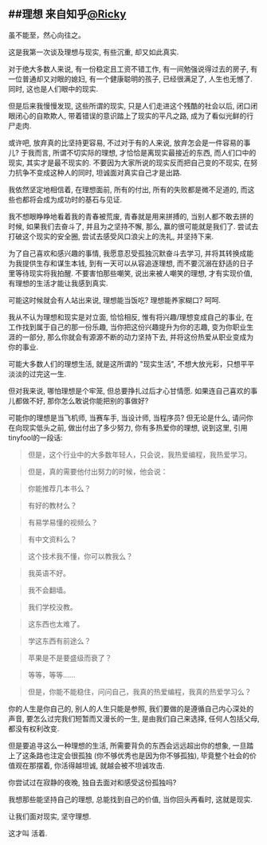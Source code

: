 ##理想
来自知乎[@Ricky](https://www.zhihu.com/question/19706767/answer/57769798)
----------
虽不能至，然心向往之。

这是我第一次谈及理想与现实, 有些沉重, 却又如此真实.

对于绝大多数人来说, 有一份稳定且工资不错工作, 有一间勉强说得过去的房子, 有一位普通却又对眼的媳妇, 有一个健康聪明的孩子, 已经很满足了, 人生也无憾了. 同时, 这也是人们眼中的现实.

但是后来我慢慢发现, 这些所谓的现实, 只是人们走进这个残酷的社会以后, 闭口闭眼闭心的自欺欺人, 带着错误的意识踏上了现实的平凡之路, 成为了看似光鲜的行尸走肉.

或许吧, 放弃真的比坚持更容易, 不过对于有的人来说, 放弃怎会是一件容易的事儿? 于我而言, 所谓不切实际的理想, 才恰恰是离现实最接近的东西, 而人们口中的现实, 其实才是最不现实的. 不要因为大家所说的现实反而把自己变的不现实, 在努力抗争不变成这种人的同时, 坦诚面对真实自己才是出路.

我依然坚定地相信着, 在理想面前, 所有的付出, 所有的失败都是微不足道的, 而这些也都将会成为成功时的基石与见证.

我不想眼睁睁地看着我的青春被荒废, 青春就是用来拼搏的, 当别人都不敢去拼的时候, 如果我们去奋斗了, 并且为之坚持不懈, 那么, 赢的很可能就是我们了. 尝试去打破这个现实的安全圈, 尝试去感受风口浪尖上的洗礼, 并坚持下来.

为了自己喜欢和感兴趣的事情, 我愿意忍受孤独沉默奋斗去学习, 并将其转换成能为我提供生存和谋生本钱, 到有一天可以从容追逐理想, 而不要沉溺在舒适的日子里等待现实将我拍醒. 不要害怕那些嘲笑, 说出来被人嘲笑的理想, 才有实现价值, 有理想的生活才能让我感到真实.

可能这时候就会有人站出来说, 理想能当饭吃? 理想能养家糊口? 呵呵.

我从不认为理想和现实是对立面, 恰恰相反, 惟有将兴趣/理想变成自己的事业, 在工作找到属于自己的那一份乐趣, 当你把这份兴趣提升为你的志趣, 变为你职业生涯的一部分, 那么你就会有源源不断的动力坚持下去, 并将这份热爱从职业变成为你的事业.

可能大多数人们的理想生活, 就是这所谓的 "现实生活", 不想大放光彩，只想平平淡淡的过完这一生.

但对我来说, 哪怕理想是个牢笼, 但总要挣扎过后才心甘情愿. 如果连自己喜欢的事儿都做不好, 那你怎么敢说你能把别的事做好?

可能你的理想是当飞机师, 当赛车手, 当设计师, 当程序员? 但无论是什么, 请问你在向现实低头之前, 做出付出了多少努力, 你有多热爱你的理想, 说到这里, 引用tinyfool的一段话:
>但是，这个行业中的大多数年轻人，只会说，我热爱编程，我热爱学习。

>但是，真的需要他付出努力的时候，他会说：

>你能推荐几本书么？

>有好的教材么？

>有易学易懂的视频么？

>有中文资料么？

>这个技术我不懂，你可以教我么？

>我英语不好。

>我不会翻墙。

>我们学校没教。

>这东西也太难了。

>学这东西有前途么？

>苹果是不是要盛级而衰了？

>等等，等等……

>但是，你能不能稳住，问问自己，我真的热爱编程，我真的热爱学习么？

你的人生是你自己的, 别人的人生只能是参照, 我们要做的是遵循自己内心深处的声音, 要怎么过完我们短暂而又漫长的一生, 是由我们自己来选择, 任何人包括父母, 都没有权利改变.

但是要追寻这么一种理想的生活, 所需要背负的东西会远远超出你的想象, 一旦踏上了这条路也注定会很孤独 (你不够优秀也是因为你不够孤独), 毕竟整个社会的价值观在那摆着, 你活得越坦诚, 就越会被不坦诚攻击.

你尝试过在寂静的夜晚, 独自去面对和感受这份孤独吗?

我想那些能坚持自己的理想, 总能找到自己的价值, 当你回头再看时, 这就是现实.

让我们面对现实, 坚守理想.

这才叫 活着.

